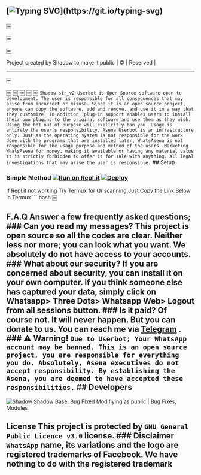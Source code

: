 ## [![Typing SVG](https://readme-typing-svg.herokuapp.com?font=Lemon+milk&color=F70000&lines=Welcome+to+jinu-sir_v2+WA+Bot...;Created+by+jinu...;This+is+a+Bgm+stickerbot...;With+more+features...)](https://git.io/typing-svg) 

￼ 

￼ 

￼ 

Project created by Shadow to make it public 
| © | Reserved | 

---- 

￼ 

￼ ￼ ￼ ￼ ￼ ``` Shadow-sir_v2 Userbot is Open Source software open to development. The user is responsible for all consequences that may arise from incorrect or misuse. Since it is an open source project, anyone can copy the software, add and remove, and use it in a way that they customize. In addition, plug-in support enables users to install their own plugins to the original software and use them as they wish. Using the bot out of purpose will explicitly ban you. Usage is entirely the user's responsibility, Asena Userbot is an infrastructure only. Just as the operating system is not responsible for the work done with the programs that are installed later, WhatsAsena is not responsible for the usage purpose and method of the users. Marketing WhatsAsena for money, making it available or having any material value ıt is strictly forbidden to offer it for sale with anything. All legal investigations that may arise the user is responsible. ``` ## Setup 

### Simple Method [![Run on Repl.it](https://repl.it/badge/github/quiec/whatsAlfa)](https://replit.com/@aju0011/Ajuserv2-Qr) [![Deploy](https://www.herokucdn.com/deploy/button.svg)](https://heroku.com/deploy?template=https://github.com/Shadow-sir-v1/Shadow-sir_v2) 



If Repl.it not working Try Termux for Qr scanning.Just Copy the Link Below in Termux ``` bash 
￼ 

## F.A.Q Answer a few frequently asked questions; ### Can you read my messages? This project is open source so all the codes are clear. Neither less nor more; you can look what you want. **We absolutely do not have access to your accounts.** ### What about our security? If you are concerned about security, you can install it on your own computer. If you think someone else has captured your data, simply click on **Whatsapp> Three Dots> Whatsapp Web> Logout** from all sessions button. ### Is it paid? **Of course not.** It will never happen. But you can donate to us. You can reach me via [Telegram](https://t.me/fusuf) . ### ⚠️ Warning! ``` Due to Userbot; Your WhatsApp account may be banned. This is an open source project, you are responsible for everything you do. Absolutely, Asena executives do not accept responsibility. By establishing the Asena, you are deemed to have accepted these responsibilities. ``` ## Developers 

[![Shadow](https://github.com/Shadow-sir-v1.png?size=100)](https://github.com/Shadow-sir-v1) [Shadow](https://github.com/Shadow-sir-v1) Base, Bug Fixed Modifiying as public | Bug Fixes, Modules 

## License This project is protected by `GNU General Public Licence v3.0` license. ### Disclaimer `WhatsApp` name, its variations and the logo are registered trademarks of Facebook. We have nothing to do with the registered trademark

